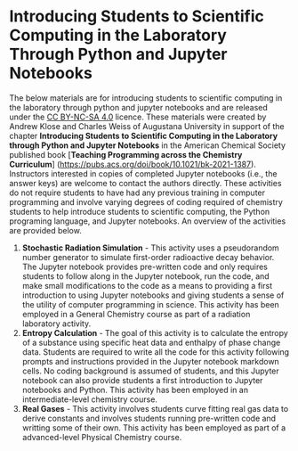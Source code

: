 # Introducing Students to Scientific Computing in the Laboratory Through Python and Jupyter Notebooks

The below materials are for introducing students to scientific computing in the laboratory through python and jupyter notebooks and are released under the [CC BY-NC-SA 4.0](https://creativecommons.org/licenses/by-nc-sa/4.0/) licence. These materials were created by Andrew Klose and Charles Weiss of Augustana University in support of the chapter **Introducing Students to Scientific Computing in the Laboratory through Python and Jupyter Notebooks** in the American Chemical Society published book [**Teaching Programming across the Chemistry Curriculum**] (https://pubs.acs.org/doi/book/10.1021/bk-2021-1387). Instructors interested in copies of completed Jupyter notebooks (i.e., the answer keys) are welcome to contact the authors directly. These activities do not require students to have had any previous training in computer programming and involve varying degrees of coding required of chemistry students to help introduce students to scientific computing, the Python programing language, and Jupyter notebooks. An overview of the activities are provided below.
1. **Stochastic Radiation Simulation** - This activity uses a pseudorandom number generator to simulate first-order radioactive decay behavior. The Jupyter notebook provides pre-written code and only requires students to follow along in the Jupyter notebook, run the code, and make small modifications to the code as a means to providing a first introduction to using Jupyter notebooks and giving students a sense of the utility of computer programming in science. This activity has been employed in a General Chemistry course as part of a radiation laboratory activity.
2. **Entropy Calculation** - The goal of this activity is to calculate the entropy of a substance using specific heat data and enthalpy of phase change data. Students are required to write all the code for this activity following prompts and instructions provided in the Jupyter notebook markdown cells. No coding background is assumed of students, and this Jupyter notebook can also provide students a first introduction to Jupyter notebooks and Python. This activity has been employed in an intermediate-level chemistry course.
3. **Real Gases** - This activity involves students curve fitting real gas data to derive constants and involves students running pre-written code and writting some of their own. This activity has been employed as part of a advanced-level Physical Chemistry course.

